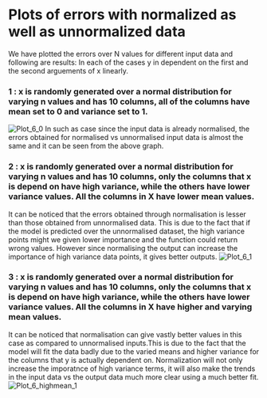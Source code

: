 # Plots of errors with normalized as well as unnormalized data
We have plotted the errors over N values for different input data and following are results: 
In each of the cases y in dependent on the first and the second arguements of x linearly. 
### 1 : x is randomly generated over a normal distribution for varying n values and has 10 columns, all of the columns have mean set to 0 and variance set to 1. 
![Plot_6_0](https://user-images.githubusercontent.com/76472249/228488792-f28aae81-2da9-4b8d-8a28-57633bdf5da2.png)
In such as case since the input data is already normalised, the errors obtained for normalised vs unnormalised input data is almost the same and it can be seen from the above graph. 
### 2 : x is randomly generated over a normal distribution for varying n values and has 10 columns, only the columns that x is depend on have high variance, while the others have lower variance values. All the columns in X have lower mean values. 
It can be noticed that the errors obtained through normalisation is lesser than those obtained from unnormalised data. This is due to the fact that if the model is predicted over the unnormalised dataset, the high variance points might we given lower importance and the function could return wrong values. However since normalising the output can increase the importance of high variance data points, it gives better outputs. 
![Plot_6_1](https://user-images.githubusercontent.com/76472249/228489005-a6c7ed17-0eb0-4f03-974e-a3071e422d2a.png)
### 3 : x is randomly generated over a normal distribution for varying n values and has 10 columns, only the columns that x is depend on have high variance, while the others have lower variance values. All the columns in X have higher and varying mean values. 
It can be noticed that normalisation can give vastly better values in this case as compared to unnormalised inputs.This is due to the fact that the model will fit the data badly due to the varied means and higher variance for the columns that y is actually dependent on. Normalization will not only increase the imporatnce of high variance terms, it will also make the trends in the input data vs the output data much more clear using a much better fit. 
![Plot_6_highmean_1](https://user-images.githubusercontent.com/76472249/228489071-c7e4ee57-38b0-4342-bb46-b537193ba66a.png)
